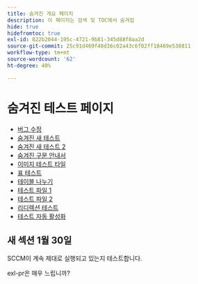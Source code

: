 ```yaml
---
title: 숨겨진 개요 페이지
description: 이 페이지는 검색 및 TOC에서 숨겨짐
hide: true
hidefromtoc: true
exl-id: 822b2044-195c-4721-9b81-345d88f8aa2d
source-git-commit: 25c91d469f48d36c02a43c6f02ff18469e538811
workflow-type: tm+mt
source-wordcount: '62'
ht-degree: 40%

---
```


# 숨겨진 테스트 페이지

+ [버그 수정](hidden/bug-fixes.md)
+ [숨겨진 새 테스트](hidden-new-test.md)
+ [숨겨진 새 테스트 2](hidden-new-test-2.md)
+ [숨겨진 구문 안내서](hidden/syntax-style-guide.md)
+ [이미지 테스트 타일](hidden/test-page.md)
+ [표 테스트](hidden/tables.md)
+ [테이블 나누기](hidden/table-breaks.md)
+ [테스트 파일 1](hidden/note-test.md)
+ [테스트 파일 2](hidden-test.md)
+ [리디렉션 테스트](hidden/test-redirection.md)
+ [테스트 자동 활성화](hidden/autoactivate.md)

## 새 섹션 1월 30일

SCCM이 계속 제대로 실행되고 있는지 테스트합니다.

exl-pr은 매우 느립니까?
